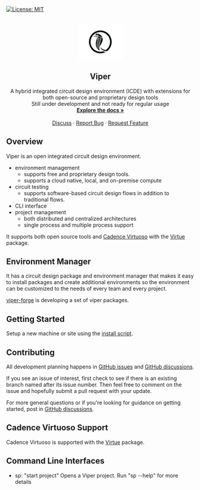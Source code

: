 [![License: MIT](https://img.shields.io/badge/License-MIT-yellow.svg)](https://opensource.org/licenses/MIT)

<!-- PROJECT LOGO -->
<br />
<div align="center">
  <a href="https://github.com/othneildrew/Best-README-Template">
    <img src="docs/logo/8-06.jpg" alt="Logo" width="120">
  </a>

  <h2 align="center">Viper</h2>

  <p align="center">
    A hybrid integrated circuit design environment (ICDE) with extensions for both open-source and proprietary design tools
    <br/>
    Still under development and not ready for regular usage
    <br />
    <a href="https://www.cascode-labs.org/viper/"><strong>Explore the docs »</strong></a>
    <br />
    <br />
    <a href="https://github.com/cascode-labs/viper/discussions">Discuss</a>
    ·
    <a href="https://github.com/othneildrew/Best-README-Template/issues">Report Bug</a>
    ·
    <a href="https://github.com/othneildrew/Best-README-Template/issues">Request Feature</a>
  </p>
</div>

## Overview

Viper is an open integrated circuit design environment.

- environment management 
  - supports free and proprietary design tools.
  - supports a cloud native, local, and on-premise compute
- circuit testing
  - supports software-based circuit design flows in addition to traditional flows.
- CLI interface
- project management 
  - both distributed and centralized architectures
  - single process and multiple process support

It supports both open source tools and
[Cadence Virtuoso](https://www.cadence.com/en_US/home/tools/custom-ic-analog-rf-design/circuit-design.html)
with the [Virtue](http://www.cascode-labs.org/virtue/) package.  

## Environment Manager

It has a circuit design package and environment manager that makes it easy
to install packages and create additional environments so the environment can
be customized to the needs of every team and every project.

[viper-forge](http://www.cascode-labs.org/viper-forge/) is developing a set of
viper packages.

## Getting Started

Setup a new machine or site using the
[install script](https://github.com/cascode-labs/viper/releases/latest/download/install-viper-linux-x86_64.sh).

## Contributing

All development planning happens in
[GitHub issues](https://github.com/cascode-labs/viper/issues) and
[GitHub discussions](https://github.com/cascode-labs/viper/discussions).

If you see an issue of interest, first check to see if there is an existing
branch named after its issue number.  Then feel free to comment on the issue
and hopefully submit a pull request with your update.

For more general questions or if you're looking for guidance on getting
started, post in
[GitHub discussions](https://github.com/cascode-labs/viper/discussions).

## Cadence Virtuoso Support

Cadence Virtuoso is supported with the [Virtue](http://www.cascode-labs.org/virtue/) package.

## Command Line Interfaces

- sp: "start project" Opens a Viper project.
      Run "sp --help" for more details
